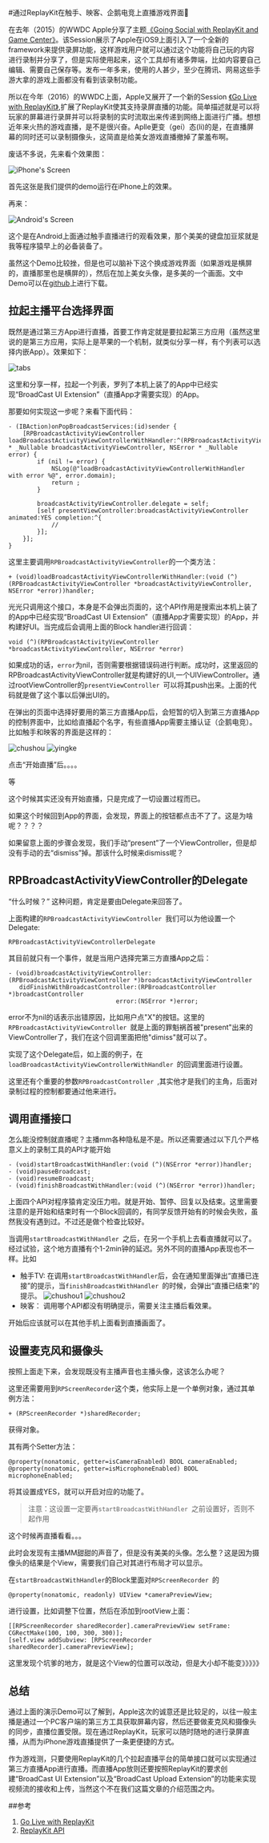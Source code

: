 #通过ReplayKit在触手、映客、企鹅电竞上直播游戏界面

在去年（2015）的WWDC Apple分享了主题[《Going Social with ReplayKit and Game Center》](https://developer.apple.com/videos/play/wwdc2015/605/)。该Session展示了Apple在iOS9上面引入了一个全新的framework来提供录屏功能，这样游戏用户就可以通过这个功能将自己玩的内容进行录制并分享了，但是实际使用起来，这个工具却有诸多弊端，比如内容要自己编辑、需要自己保存等。发布一年多来，使用的人甚少，至少在腾讯、网易这些手游大拿的游戏上面都没有看到该录制功能。

所以在今年（2016）的WWDC上面，Apple又展开了一个新的Session [《Go Live with ReplayKit》](https://developer.apple.com/videos/play/wwdc2016/601/),扩展了ReplayKit使其支持录屏直播的功能。简单描述就是可以将玩家的屏幕进行录屏并可以将录制的实时流取出来传递到网络上面进行广播。想想近年来火热的游戏直播，是不是很兴奋。Aplle更变（gei）态(li)的是，在直播屏幕的同时还可以录制摄像头，这简直是给美女游戏直播撤掉了蒙羞布啊。

废话不多说，先来看个效果图：

![iPhone's Screen](http://images.libcz.com:8000/images/blog/iOS/replay/broadcast/images/iPhone_screen.png)

首先这张是我们提供的demo运行在iPhone上的效果。


再来：

![Android's Screen](http://images.libcz.com:8000/images/blog/iOS/replay/broadcast/images/Android_screen.png)

这个是在Android上面通过触手直播进行的观看效果，那个美美的键盘加豆浆就是我等程序猿早上的必备装备了。

虽然这个Demo比较挫，但是也可以脑补下这个换成游戏界面（如果游戏是横屏的，直播那里也是横屏的），然后在加上美女头像，是多美的一个画面。文中Demo可以在[github](https://github.com/cz-it/myblog/tree/master/blog/iOS/replay/broadcast/proj/broadcastdemo)上进行下载。

## 拉起主播平台选择界面
既然是通过第三方App进行直播，首要工作肯定就是要拉起第三方应用（虽然这里说的是第三方应用，实际上是苹果的一个机制，就类似分享一样，有个列表可以选择内嵌App）。效果如下：

![tabs](http://images.libcz.com:8000/images/blog/iOS/replay/broadcast/images/tabs.png)

这里和分享一样，拉起一个列表，罗列了本机上装了的App中已经实现“BroadCast UI Extension”（直播App才需要实现）的App。

那要如何实现这一步呢？来看下面代码：

	- (IBAction)onPopBroadcastServices:(id)sender {
	    [RPBroadcastActivityViewController loadBroadcastActivityViewControllerWithHandler:^(RPBroadcastActivityViewController * _Nullable broadcastActivityViewController, NSError * _Nullable error) {
	        if (nil != error) {
	            NSLog(@"loadBroadcastActivityViewControllerWithHandler with error %@", error.domain);
	            return ;
	        }
	        
	        broadcastActivityViewController.delegate = self;
	        [self presentViewController:broadcastActivityViewController animated:YES completion:^{
	            //
	        }];
	    }];
	}

这里主要调用`RPBroadcastActivityViewController`的一个类方法：

	+ (void)loadBroadcastActivityViewControllerWithHandler:(void (^)(RPBroadcastActivityViewController *broadcastActivityViewController, NSError *error))handler;
光光只调用这个接口，本身是不会弹出页面的，这个API作用是搜索出本机上装了的App中已经实现“BroadCast UI Extension”（直播App才需要实现）的App，并构建好UI。当完成后会调用上面的Block handler进行回调：

	void (^)(RPBroadcastActivityViewController *broadcastActivityViewController, NSError *error)
如果成功的话，`error`为nil，否则需要根据错误码进行判断。成功时，这里返回的RPBroadcastActivityViewController就是构建好的UI,一个UIViewController。通过rootViewController的`presentViewController `可以将其push出来。上面的代码就是做了这个事以后弹出UI的。

在弹出的页面中选择好要用的第三方直播App后，会短暂的切入到第三方直播App的控制界面中，比如给直播起个名字，有些直播App需要主播认证（企鹅电竞）。比如触手和映客的界面是这样的：

![chushou](http://images.libcz.com:8000/images/blog/iOS/replay/broadcast/images/chushou.png) ![yingke](http://images.libcz.com:8000/images/blog/iOS/replay/broadcast/images/yingke.png)

点击“开始直播”后。。。。

等

这个时候其实还没有开始直播，只是完成了一切设置过程而已。

如果这个时候回到App的界面，会发现，界面上的按钮都点击不了了。这是为啥呢？？？？

如果留意上面的步骤会发现，我们手动“present”了一个ViewController，但是却没有手动的去“dismiss”掉。那该什么时候来dismiss呢？

## RPBroadcastActivityViewController的Delegate
“什么时候？” 这种问题，肯定是要由Delegate来回答了。

上面构建的`RPBroadcastActivityViewController `我们可以为他设置一个Delegate:

	RPBroadcastActivityViewControllerDelegate
	
其目前就只有一个事件，就是当用户选择完第三方直播App之后：

	- (void)broadcastActivityViewController:(RPBroadcastActivityViewController *)broadcastActivityViewController 
       didFinishWithBroadcastController:(RPBroadcastController *)broadcastController 
                                  error:(NSError *)error;
                                  
error不为nil的话表示出错原因，比如用户点"X"的按钮。这里的`RPBroadcastActivityViewController `就是上面的罪魁祸首被"present"出来的ViewController了，我们在这个回调里面把他"dimiss"就可以了。

实现了这个Delegate后，如上面的例子，在`loadBroadcastActivityViewControllerWithHandler `的回调里面进行设置。

这里还有个重要的参数`RPBroadcastController `,其实他才是我们的主角，后面对录制过程的控制都要通过他来进行。

## 调用直播接口

怎么能没控制就直播呢？主播mm各种隐私是不是。所以还需要通过以下几个严格意义上的录制工具的API才能开始

	- (void)startBroadcastWithHandler:(void (^)(NSError *error))handler;
	- (void)pauseBroadcast;
	- (void)resumeBroadcast;
	- (void)finishBroadcastWithHandler:(void (^)(NSError *error))handler;

上面四个API对程序猿肯定没压力啦。就是开始、暂停、回复以及结束。这里需要注意的是开始和结束时有一个Block回调的，有同学反馈开始有的时候会失败，虽然我没有遇到过。不过还是做个检查比较好。

当调用`startBroadcastWithHandler `之后，在另一个手机上去看直播就可以了。经过试验，这个地方直播有个1-2min钟的延迟。另外不同的直播App表现也不一样。比如

* 触手TV: 在调用`startBroadcastWithHandler`后，会在通知里面弹出“直播已连接”的提示，当`finishBroadcastWithHandler `的时候，会弹出“直播已结束”的提示。
	![chushou1](http://images.libcz.com:8000/images/blog/iOS/replay/broadcast/images/chushou_1.png) ![chushou2](http://images.libcz.com:8000/images/blog/iOS/replay/broadcast/images/chushou_2.png)
* 映客： 调用哪个API都没有明确提示，需要关注主播后看效果。

开始后应该就可以在其他手机上面看到直播画面了。

## 设置麦克风和摄像头

按照上面走下来，会发现既没有主播声音也主播头像，这该怎么办呢？

这里还需要用到`RPScreenRecorder`这个类，他实际上是一个单例对象，通过其单例方法：
	
	+ (RPScreenRecorder *)sharedRecorder;
获得对象。

其有两个Setter方法：

	@property(nonatomic, getter=isCameraEnabled) BOOL cameraEnabled;
	@property(nonatomic, getter=isMicrophoneEnabled) BOOL microphoneEnabled;
将其设置成YES，就可以开启对应的功能了。

> 注意：这设置一定要再`startBroadcastWithHandler `之前设置好，否则不起作用

这个时候再直播看看。。。


此时会发现有主播MM甜甜的声音了，但是没有美美的头像。怎么整？这是因为摄像头的结果是个View，需要我们自己对其进行布局才可以显示。

在`startBroadcastWithHandler`的Block里面对`RPScreenRecorder `的

	@property(nonatomic, readonly) UIView *cameraPreviewView;
	
进行设置，比如调整下位置，然后在添加到rootView上面：
		
	[[RPScreenRecorder sharedRecorder].cameraPreviewView setFrame: CGRectMake(100, 100, 300, 300)];
	[self.view addSubview: [RPScreenRecorder sharedRecorder].cameraPreviewView];
	    
这里发现个坑爹的地方，就是这个View的位置可以改动，但是大小却不能变》》》》》

## 总结
通过上面的演示Demo可以了解到，Apple这次的诚意还是比较足的，以往一般主播是通过一个PC客户端的第三方工具获取屏幕内容，然后还要做麦克风和摄像头的同步，直播位置受限。现在通过ReplayKit，玩家可以随时随地的进行录屏直播，从而为iPhone游戏直播提供了一条更便捷的方式。

作为游戏测，只要使用ReplayKit的几个拉起直播平台的简单接口就可以实现通过第三方直播App进行直播。而直播App放则还要按照ReplayKit的要求创建“BroadCast UI Extension”以及“BroadCast Upload Extension”的功能来实现视频流的接收和上传，当然这个不在我们这篇文章的介绍范围之内。


##参考
1. [Go Live with ReplayKit](https://developer.apple.com/videos/play/wwdc2016/601/)
2. [ReplayKit API](https://developer.apple.com/reference/replaykit)